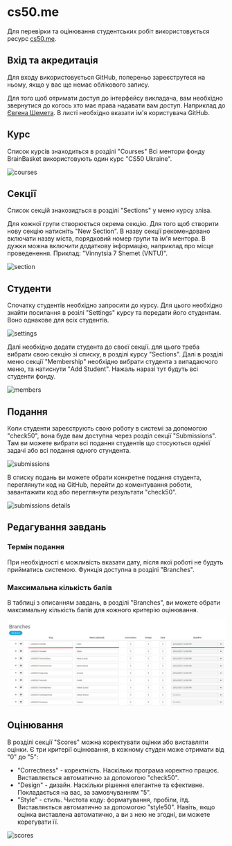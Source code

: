 # cs50.me

Для перевірки та оцінювання студентських робіт використовується ресурс [cs50.me](http://cs50.me).

## Вхід та акредитація
Для входу використовується GitHub, попереньо зареєструтеся на ньому, якщо у вас ще немає облікового запису.

Для того щоб отримати доступ до інтерфейсу викладача, вам необхідно звернутися до когось хто має права надавати вам доступ. Наприклад до [Євгена Шемета](yevhene@gmail.com). В листі необхідно вказати ім'я користувача GitHub.

## Курс
Список курсів знаходиться в розділі "Courses" Всі ментори фонду BrainBasket використовують один курс "CS50 Ukraine".

![courses](assets/courses.png)

## Секції
Список секцій знакозидться в розділі "Sections" у меню курсу зліва.

Для кожної групи створюється окрема секцію. Для того щоб створити нову секцію натисніть "New Section".
В назву секції рекомендовано включати назву міста, порядковий номер групи та ім'я ментора. В дужки можна включити додаткову інформацію, наприклад про місце проведенення. Приклад: "Vinnytsia 7 Shemet (VNTU)".

![section](assets/sections.png)

## Студенти
Спочатку студентів необхідно запросити до курсу. Для цього необхідно знайти посилання в розілі "Settings" курсу та передати його студентам. Воно однакове для всіх студентів.

![settings](assets/settings.png)

Далі необхідно додати студента до своєї секції. для цього треба вибрати свою секцію зі списку, в розділі курсу "Sections". Далі в розділі меню секції "Membership" необхідно вибрати студента з випадаючого меню, та натиснути "Add Student". Нажаль наразі тут будуть всі студенти фонду.

![members](assets/members.png)

## Подання
Коли студенти зареєструють свою роботу в системі за допомогою "check50", вона буде вам доступна через розділ секції "Submissions". Там ви можете вибрати всі подання студентів що стосуються однієї задачі або всі подання одного стундента.

![submissions](assets/submissions.png)

В списку подань ви можете обрати конкретне подання студента, переглянути код на GitHub, перейти до коментування роботи, завантажити код або переглянути результати "check50".

![submissions details](assets/submissions-details.png)

## Редагування завдань
### Термін подання
При необхідності є можливість вказати дату, після якої роботі не будуть прийматись системою. Функція доступна в розділі "Branches".
### Максимальна кількість балів
В таблиці з описанням завдань, в розділі "Branches", ви можете обрати максимальну кількість балів для кожного критерію оцінювання.

![deadlines](assets/deadlines.png)

## Оцінювання
В розділі секції "Scores" можна коректувати оцінки або виставляти оцінки.
Є три критерії оцінювання, в кожному студен може отримати від "0" до "5":
- "Correctness" - коректність. Наскільки програма коректно працює. Виставляється автоматично за допомогою "check50".
- "Design" - дизайн. Наскільки рішення елегантне та єфективне. Покладається на вас, за замовчуванням "5".
- "Style" - стиль. Чистота коду: форматування, пробіли, ітд. Виставляється автоматично за допомогою "style50".
Навіть, якщо оцінка виставлена автоматично, а ви з нею не згодні, ви можете корегувати її.

![scores](assets/scores.png)
